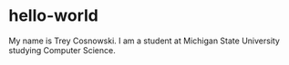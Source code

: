 # hello-world
My name is Trey Cosnowski. I am a student at Michigan State University studying Computer Science.
